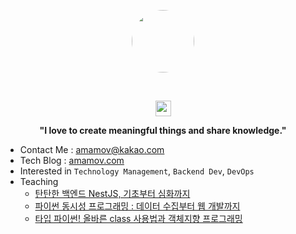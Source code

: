 
<p align="center"><kbd><img src="https://img1.daumcdn.net/thumb/R1280x0/?scode=mtistory2&fname=https%3A%2F%2Fblog.kakaocdn.net%2Fdn%2FCoRwx%2Fbtq8RTT0dV4%2Fl8ShVrjKSDSaGGGrhNkudK%2Fimg.jpg" width="100px" height="auto" style="border-radius: 50%" /></kbd></center></p>

<br />

<p align="center">
<img src="https://media.giphy.com/media/hvRJCLFzcasrR4ia7z/giphy.gif" width="25px"> 
</p>

<p align="center">
<b> "I love to create meaningful things and share knowledge."</b> 
</p>

- Contact Me : amamov@kakao.com
- Tech Blog : [amamov.com](https://amamov.com)
- Interested in `Technology Management`, `Backend Dev`, `DevOps`
- Teaching
   - [탄탄한 백엔드 NestJS, 기초부터 심화까지](https://www.inflearn.com/course/탄탄한-백엔드-네스트?inst=798f440e)
   - [파이썬 동시성 프로그래밍 : 데이터 수집부터 웹 개발까지](https://www.inflearn.com/course/파이썬-동시성-프로그래밍?inst=6c599da7)
   - [타입 파이썬! 올바른 class 사용법과 객체지향 프로그래밍](https://www.inflearn.com/course/%ED%83%80%EC%9E%85-%ED%8C%8C%EC%9D%B4%EC%8D%AC)

<!-- - Book
   - 파이썬 동시성 프로그래밍으로 데이터 수집부터 웹 개발까지  -->

